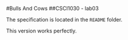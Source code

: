 #Bulls And Cows
##CSCI1030 - lab03

The specification is located in the `README` folder.

This version works perfectly.  